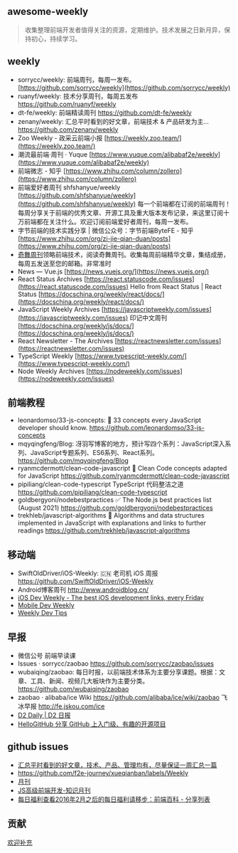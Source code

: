 awesome-weekly
-----

> 收集整理前端开发者值得关注的资源，定期维护。技术发展之日新月异，保持初心，持续学习。

## weekly 
- sorrycc/weekly: 前端周刊，每周一发布。 [https://github.com/sorrycc/weekly](https://github.com/sorrycc/weekly)
- ruanyf/weekly: 技术分享周刊，每周五发布 https://github.com/ruanyf/weekly
- dt-fe/weekly: 前端精读周刊 https://github.com/dt-fe/weekly
- zenany/weekly: 汇总平时看到的好文章，前端技术 & 产品研发为主... https://github.com/zenany/weekly
- Zoo Weekly - 政采云前端小报 [https://weekly.zoo.team/](https://weekly.zoo.team/)
- 潮流最前端·周刊 · Yuque [https://www.yuque.com/alibabaf2e/weekly](https://www.yuque.com/alibabaf2e/weekly)
- 前端微志 - 知乎 [https://www.zhihu.com/column/zollero](https://www.zhihu.com/column/zollero)
- 前端爱好者周刊 shfshanyue/weekly [https://github.com/shfshanyue/weekly](https://github.com/shfshanyue/weekly) 每一个前端都在订阅的前端周刊！每周分享关于前端的优秀文章、开源工具及重大版本发布记录，来这里订阅十万前端都在关注什么。欢迎订阅前端爱好者周刊，每周一发布。
- 字节前端的技术实践分享 | 微信公众号：字节前端ByteFE - 知乎 [https://www.zhihu.com/org/zi-jie-qian-duan/posts](https://www.zhihu.com/org/zi-jie-qian-duan/posts)
- [奇舞周刊](http://www.75team.com/weekly/)领略前端技术，阅读奇舞周刊。收集每周前端精华文章，集结成册，每周五发送至您的邮箱。非常准时
- News — Vue.js [https://news.vuejs.org/](https://news.vuejs.org/)
- React Status Archives [https://react.statuscode.com/issues](https://react.statuscode.com/issues) Hello from React Status | React Status [https://docschina.org/weekly/react/docs/](https://docschina.org/weekly/react/docs/)
- JavaScript Weekly Archives [https://javascriptweekly.com/issues](https://javascriptweekly.com/issues) 印记中文周刊 [https://docschina.org/weekly/js/docs/](https://docschina.org/weekly/js/docs/)
- React Newsletter - The Archives [https://reactnewsletter.com/issues](https://reactnewsletter.com/issues)
- TypeScript Weekly [https://www.typescript-weekly.com/](https://www.typescript-weekly.com/)
- Node Weekly Archives [https://nodeweekly.com/issues](https://nodeweekly.com/issues)



## 前端教程
- leonardomso/33-js-concepts: 📜 33 concepts every JavaScript developer should know. https://github.com/leonardomso/33-js-concepts
- mqyqingfeng/Blog: 冴羽写博客的地方，预计写四个系列：JavaScript深入系列、JavaScript专题系列、ES6系列、React系列。 https://github.com/mqyqingfeng/Blog
- ryanmcdermott/clean-code-javascript 🛁 Clean Code concepts adapted for JavaScript https://github.com/ryanmcdermott/clean-code-javascript
- pipiliang/clean-code-typescript TypeScript 代码整洁之道 https://github.com/pipiliang/clean-code-typescript
- goldbergyoni/nodebestpractices ✅ The Node.js best practices list (August 2021) https://github.com/goldbergyoni/nodebestpractices
- trekhleb/javascript-algorithms 📝 Algorithms and data structures implemented in JavaScript with explanations and links to further readings https://github.com/trekhleb/javascript-algorithms



## 移动端
- SwiftOldDriver/iOS-Weekly: 🇨🇳 老司机 iOS 周报 https://github.com/SwiftOldDriver/iOS-Weekly
- Android博客周刊 http://www.androidblog.cn/
- [iOS Dev Weekly - The best iOS development links, every Friday](https://iosdevweekly.com/)
- [Mobile Dev Weekly](https://mobiledevweekly.com/)
- [Weekly Dev Tips](https://www.weeklydevtips.com/)



## 早报
- 微信公号 前端早读课
- Issues · sorrycc/zaobao https://github.com/sorrycc/zaobao/issues
- wubaiqing/zaobao: 每日时报，以前端技术体系为主要分享课题。根据：文章、工具、新闻、视频几大板块作为主要分类。 https://github.com/wubaiqing/zaobao
- zaobao · alibaba/ice Wiki https://github.com/alibaba/ice/wiki/zaobao 飞冰早报 http://fe.jskou.com/ice
- [D2 Daily | D2 日报](https://daily.fairyever.com/)
- [HelloGitHub 分享 GitHub 上入门级、有趣的开源项目](https://hellogithub.com/)



## github issues
- [汇总平时看到的好文章，技术、产品、管理均有，尽量保证一周汇总一篇](https://github.com/zenany/weekly)
- https://github.com/f2e-journey/xueqianban/labels/Weekly
- [月刊](https://github.com/jikeytang/jikeytang.github.io/issues)
- [JS高级前端开发-知识月刊](https://github.com/jsfront/month)
- [每日福利](https://github.com/fenbility/daily-welfare)[查看2016年2月之后的每日福利请移步：前端百科 - 分享列表](https://github.com/fenbility/daily-welfare)


## 贡献
[欢迎补充](https://github.com/huang-1234/MyvuePressBlog/issues)

